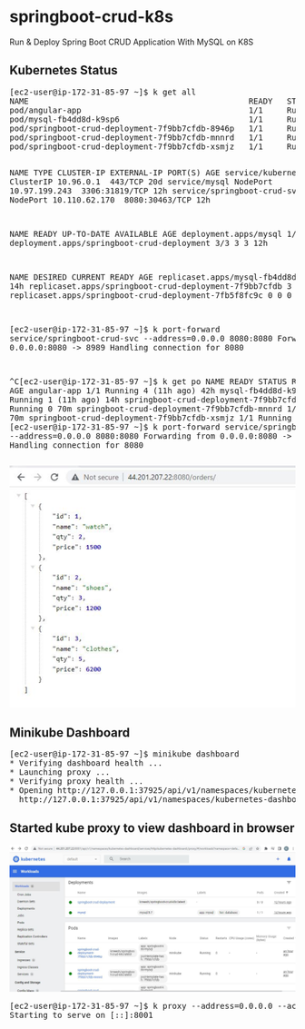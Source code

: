 # springboot-crud-k8s
Run &amp; Deploy Spring Boot CRUD Application With MySQL on K8S


<h2>Kubernetes Status</h2>
<pre>
[ec2-user@ip-172-31-85-97 ~]$ k get all
NAME                                              READY   STATUS    RESTARTS      AGE
pod/angular-app                                   1/1     Running   4 (11h ago)   42h
pod/mysql-fb4dd8d-k9sp6                           1/1     Running   1 (11h ago)   14h
pod/springboot-crud-deployment-7f9bb7cfdb-8946p   1/1     Running   0             92m
pod/springboot-crud-deployment-7f9bb7cfdb-mnnrd   1/1     Running   0             92m
pod/springboot-crud-deployment-7f9bb7cfdb-xsmjz   1/1     Running   0             12h

NAME                          TYPE        CLUSTER-IP      EXTERNAL-IP   PORT(S)          AGE
service/kubernetes            ClusterIP   10.96.0.1       <none>        443/TCP          20d
service/mysql                 NodePort    10.97.199.243   <none>        3306:31819/TCP   12h
service/springboot-crud-svc   NodePort    10.110.62.170   <none>        8080:30463/TCP   12h

NAME                                         READY   UP-TO-DATE   AVAILABLE   AGE
deployment.apps/mysql                        1/1     1            1           14h
deployment.apps/springboot-crud-deployment   3/3     3            3           12h

NAME                                                    DESIRED   CURRENT   READY   AGE
replicaset.apps/mysql-fb4dd8d                           1         1         1       14h
replicaset.apps/springboot-crud-deployment-7f9bb7cfdb   3         3         3       12h
replicaset.apps/springboot-crud-deployment-7fb5f8fc9c   0         0         0       12h

[ec2-user@ip-172-31-85-97 ~]$ k port-forward service/springboot-crud-svc --address=0.0.0.0 8080:8080
Forwarding from 0.0.0.0:8080 -> 8989
Handling connection for 8080

^C[ec2-user@ip-172-31-85-97 ~]$ k get po
NAME                                          READY   STATUS    RESTARTS      AGE
angular-app                                   1/1     Running   4 (11h ago)   42h
mysql-fb4dd8d-k9sp6                           1/1     Running   1 (11h ago)   14h
springboot-crud-deployment-7f9bb7cfdb-8946p   1/1     Running   0             70m
springboot-crud-deployment-7f9bb7cfdb-mnnrd   1/1     Running   0             70m
springboot-crud-deployment-7f9bb7cfdb-xsmjz   1/1     Running   0             11h
[ec2-user@ip-172-31-85-97 ~]$ k port-forward service/springboot-crud-svc --address=0.0.0.0 8080:8080
Forwarding from 0.0.0.0:8080 -> 8989
Handling connection for 8080
</pre>
<img src="https://github.com/Krreesh/springboot-crud-k8s/blob/main/spring_application.JPG" alt="Spring Application">
<h2>Minikube Dashboard</h2>
<pre>
[ec2-user@ip-172-31-85-97 ~]$ minikube dashboard
* Verifying dashboard health ...
* Launching proxy ...
* Verifying proxy health ...
* Opening http://127.0.0.1:37925/api/v1/namespaces/kubernetes-dashboard/services/http:kubernetes-dashboard:/proxy/ in your default browser...
  http://127.0.0.1:37925/api/v1/namespaces/kubernetes-dashboard/services/http:kubernetes-dashboard:/proxy/
</pre>
<h2>Started kube proxy to view dashboard in browser</h2>
<img src="https://github.com/Krreesh/springboot-crud-k8s/blob/main/k8s-dashboard.JPG" alt="Kubernetes Dashboard">
<pre>
[ec2-user@ip-172-31-85-97 ~]$ k proxy --address=0.0.0.0 --accept-hosts '.*'
Starting to serve on [::]:8001
</pre>
